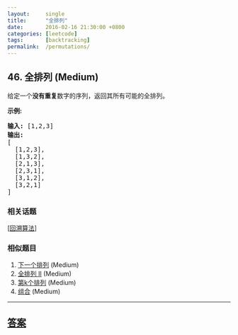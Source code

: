```yaml
---
layout:     single
title:      "全排列"
date:       2016-02-16 21:30:00 +0800
categories: [leetcode]
tags:       [backtracking]
permalink:  /permutations/
---
```


## 46. 全排列 (Medium)

<p>给定一个<strong>没有重复</strong>数字的序列，返回其所有可能的全排列。</p>

<p><strong>示例:</strong></p>

<pre><strong>输入:</strong> [1,2,3]
<strong>输出:</strong>
[
  [1,2,3],
  [1,3,2],
  [2,1,3],
  [2,3,1],
  [3,1,2],
  [3,2,1]
]</pre>

### 相关话题
  [[回溯算法](https://github.com/openset/leetcode/tree/master/tag/backtracking/README.md)]

### 相似题目
  1. [下一个排列](/next-permutation) (Medium)
  1. [全排列 II](/permutations-ii) (Medium)
  1. [第k个排列](/permutation-sequence) (Medium)
  1. [组合](/combinations) (Medium)

---

## [答案](https://github.com/openset/leetcode/tree/master/problems/permutations)
